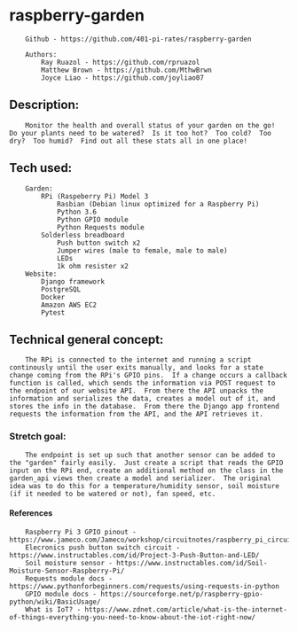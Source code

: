 # raspberry-garden
        Github - https://github.com/401-pi-rates/raspberry-garden

        Authors:
            Ray Ruazol - https://github.com/rpruazol
            Matthew Brown - https://github.com/MthwBrwn
            Joyce Liao - https://github.com/joyliao07


## Description:
    	Monitor the health and overall status of your garden on the go!  Do your plants need to be watered?  Is it too hot?  Too cold?  Too dry?  Too humid?  Find out all these stats all in one place!

## Tech used:
    	Garden:
            RPi (Raspeberry Pi) Model 3
                Rasbian (Debian linux optimized for a Raspberry Pi)
                Python 3.6
                Python GPIO module
                Python Requests module
            Solderless breadboard
                Push button switch x2
                Jumper wires (male to female, male to male)
                LEDs
                1k ohm resister x2
        Website:
            Django framework
            PostgreSQL
            Docker
            Amazon AWS EC2
            Pytest

## Technical general concept:
    	The RPi is connected to the internet and running a script continously until the user exits manually, and looks for a state change coming from the RPi's GPIO pins.  If a change occurs a callback function is called, which sends the information via POST request to the endpoint of our website API.  From there the API unpacks the information and serializes the data, creates a model out of it, and stores the info in the database.  From there the Django app frontend requests the information from the API, and the API retrieves it.

### Stretch goal:
    	The endpoint is set up such that another sensor can be added to the "garden" fairly easily.  Just create a script that reads the GPIO input on the RPi end, create an additional method on the class in the garden_api views then create a model and serializer.  The original idea was to do this for a temperature/humidity sensor, soil moisture (if it needed to be watered or not), fan speed, etc.

#### References
        Raspberry Pi 3 GPIO pinout - https://www.jameco.com/Jameco/workshop/circuitnotes/raspberry_pi_circuit_note_fig2.jpg
        Elecronics push button switch circuit - https://www.instructables.com/id/Project-3-Push-Button-and-LED/
        Soil moisture sensor - https://www.instructables.com/id/Soil-Moisture-Sensor-Raspberry-Pi/
        Requests module docs - https://www.pythonforbeginners.com/requests/using-requests-in-python
        GPIO module docs - https://sourceforge.net/p/raspberry-gpio-python/wiki/BasicUsage/
        What is IoT? - https://www.zdnet.com/article/what-is-the-internet-of-things-everything-you-need-to-know-about-the-iot-right-now/
